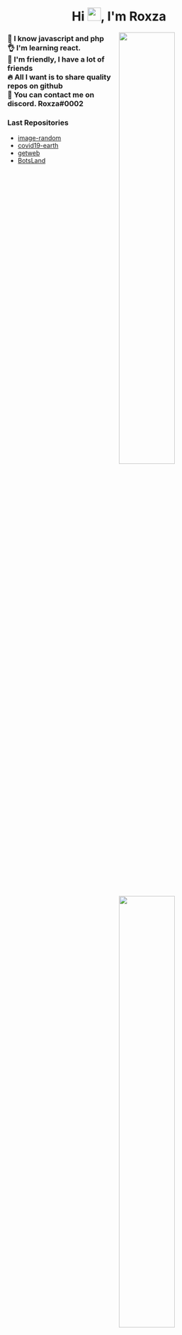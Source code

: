 <h1 align="center">Hi <img src="https://raw.githubusercontent.com/MartinHeinz/MartinHeinz/master/wave.gif" width="30px">, I'm Roxza</h1>

<img width="50%" align="right" src="https://github-readme-stats.vercel.app/api?username=roxza&count_private=true&show_icons=true&theme=dark&hide_border=true&include_all_commits=true">
<img width="50%" height="1px" align="right" src="https://i.imgur.com/DkKayja.png">
<img width="50%" align="right" src="https://github-readme-stats.vercel.app/api/top-langs/?username=roxza&theme=dark&hide_border=true&layout=compact">

<h3 align="left">
📖️ I know javascript and php<br>
👌️ I'm learning react. <br>
💙️ I'm friendly, I have a lot of friends <br>
🔥️ All I want is to share quality repos on github <br>
🍍️ You can contact me on discord. Roxza#0002 <br>
</h3>

### Last Repositories

- [image-random](https://github.com/Roxza/image-random)
- [covid19-earth](https://github.com/Roxza/covid19-earth)
- [getweb](https://github.com/Roxza/getweb)
- [BotsLand](https://github.com/Roxza/BotsLand)

